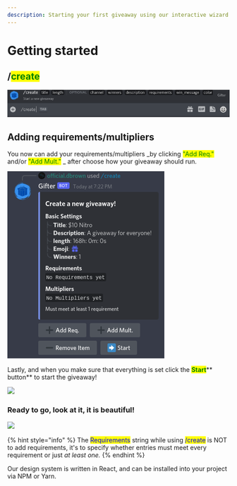 ```yaml
---
description: Starting your first giveaway using our interactive wizard!
---
```


# Getting started

## /<mark style="color:green;">**create**</mark>

![Start our Gifter interactive wizard.](<../.gitbook/assets/Screenshot 2021-12-06 11.25.53 PM.png>)

## Adding requirements/multipliers

You now can add your requirements/multipliers _by clicking <mark style="color:green;">"Add Req."</mark> and/or <mark style="color:green;">"Add Mult."</mark>  _  after choose how your giveaway should run.

![](../.gitbook/assets/image.png)

Lastly, and when you make sure that everything is set click the <mark style="color:green;">**Start**</mark>** button** to start the giveaway!

![](https://cdn.discordapp.com/attachments/832219918472183829/897055719310909450/unknown.png)

### Ready to go, look at it, it is beautiful!

![](broken-reference)

{% hint style="info" %}
The <mark style="color:blue;">Requirements</mark> string while using <mark style="color:blue;">/create</mark> is NOT to add requirements, it's to specify whether entries must meet every requirement or just _at least one._
{% endhint %}

Our design system is written in React, and can be installed into your project via NPM or Yarn.
